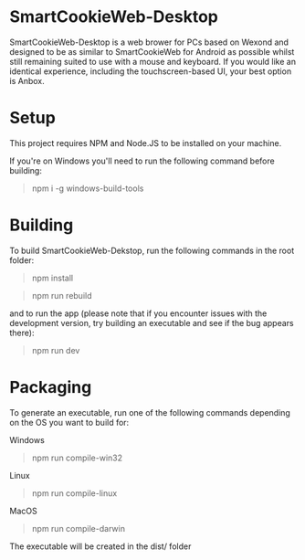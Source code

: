 # SmartCookieWeb-Desktop

SmartCookieWeb-Desktop is a web brower for PCs based on Wexond and designed to be as similar to SmartCookieWeb for Android as possible whilst still remaining suited to use with a mouse and keyboard. If you would like an identical experience, including the touchscreen-based UI, your best option is Anbox.
 
# Setup

This project requires NPM and Node.JS to be installed on your machine.

If you're on Windows you'll need to run the following command before building:

> npm i -g windows-build-tools

# Building

To build SmartCookieWeb-Dekstop, run the following commands in the root folder: 

> npm install

> npm run rebuild

and to run the app (please note that if you encounter issues with the development version, try building an executable and see if the bug appears there):

> npm run dev

# Packaging

To generate an executable, run one of the following commands depending on the OS you want to build for:

Windows

> npm run compile-win32

Linux

> npm run compile-linux

MacOS

> npm run compile-darwin

The executable will be created in the dist/ folder
